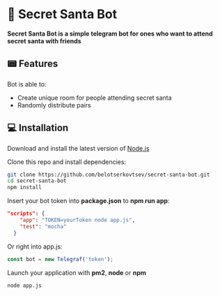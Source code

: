 # 👻 Secret Santa Bot

<b>Secret Santa Bot is a simple telegram bot for ones who want to attend secret santa with friends</b>

## 📟 Features

Bot is able to:

- Create unique room for people attending secret santa
- Randomly distribute pairs


## 💻 Installation
Download and install the latest version of [Node.js](https://nodejs.org/en/)

Clone this repo and install dependencies:
```bash
git clone https://github.com/belotserkovtsev/secret-santa-bot.git
cd secret-santa-bot
npm install
```

Insert your bot token into <b>package.json</b> to <b>npm run app</b>:

```json
"scripts": {
    "app": "TOKEN=yourToken node app.js",
    "test": "mocha"
  }
```
Or right into app.js:
```js
const bot = new Telegraf('token');
```

Launch your application with <b>pm2</b>, <b>node</b> or <b>npm</b>

```bash
node app.js
```